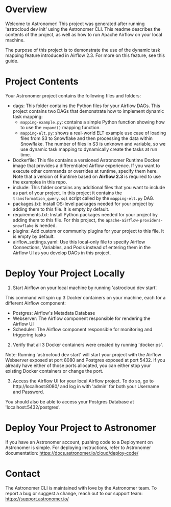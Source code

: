 Overview
========

Welcome to Astronomer! This project was generated after running 'astrocloud dev init' using the Astronomer CLI. This readme describes the contents of the project, as well as how to run Apache Airflow on your local machine.

The purpose of this project is to demonstrate the use of the dynamic task mapping feature introduced in Airflow 2.3. For more on this feature, see this guide.

Project Contents
================

Your Astronomer project contains the following files and folders:

- dags: This folder contains the Python files for your Airflow DAGs. This project contains two DAGs that demonstrate how to implement dynamic task mapping:
  - `mapping-example.py`: contains a simple Python function showing how to use the `expand()` mapping function.
  - `mapping-elt.py`: shows a real-world ELT example use case of loading files from S3 to Snowflake and then processing the data within Snowflake. The number of files in S3 is unknown and variable, so we use dynamic task mapping to dynamically create the tasks at run time.
- Dockerfile: This file contains a versioned Astronomer Runtime Docker image that provides a differentiated Airflow experience. If you want to execute other commands or overrides at runtime, specify them here. Note that a version of Runtime based on **Airflow 2.3** is required to use the examples in this repo.
- include: This folder contains any additional files that you want to include as part of your project. In this project it contains the `transformation_query.sql` script called by the `mapping-elt.py` DAG.
- packages.txt: Install OS-level packages needed for your project by adding them to this file. It is empty by default.
- requirements.txt: Install Python packages needed for your project by adding them to this file. For this project, the `apache-airflow-providers-snowflake` is needed.
- plugins: Add custom or community plugins for your project to this file. It is empty by default.
- airflow_settings.yaml: Use this local-only file to specify Airflow Connections, Variables, and Pools instead of entering them in the Airflow UI as you develop DAGs in this project.

Deploy Your Project Locally
===========================

1. Start Airflow on your local machine by running 'astrocloud dev start'.

This command will spin up 3 Docker containers on your machine, each for a different Airflow component:

- Postgres: Airflow's Metadata Database
- Webserver: The Airflow component responsible for rendering the Airflow UI
- Scheduler: The Airflow component responsible for monitoring and triggering tasks

2. Verify that all 3 Docker containers were created by running 'docker ps'.

Note: Running 'astrocloud dev start' will start your project with the Airflow Webserver exposed at port 8080 and Postgres exposed at port 5432. If you already have either of those ports allocated, you can either stop your existing Docker containers or change the port.

3. Access the Airflow UI for your local Airflow project. To do so, go to http://localhost:8080/ and log in with 'admin' for both your Username and Password.

You should also be able to access your Postgres Database at 'localhost:5432/postgres'.

Deploy Your Project to Astronomer
=================================

If you have an Astronomer account, pushing code to a Deployment on Astronomer is simple. For deploying instructions, refer to Astronomer documentation: https://docs.astronomer.io/cloud/deploy-code/

Contact
=======

The Astronomer CLI is maintained with love by the Astronomer team. To report a bug or suggest a change, reach out to our support team: https://support.astronomer.io/
